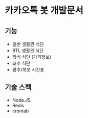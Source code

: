 # 카카오톡 봇 개발문서

## 기능

* 일반 생활관 식단
* BTL 생활관 식단
* 학식 식단 (가격정보)
* 교수 식단
* 광주/목포 시간표


## 기술 스펙

* Node.JS
* Redis
* crontab
